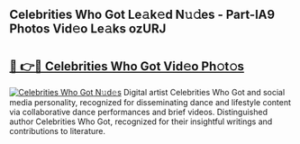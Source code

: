 ## Celebrities Who Got Le𝚊k𝚎d N𝚞𝚍es - Part-lA9 Photos Vid𝚎o Le𝚊ks ozURJ

# <h2><a href="http://fbeldxi.evod.top/?m=Celebrities+Who+Got">🔗 👉🔴 Celebrities Who Got Vid𝚎o Ph𝚘t𝚘s</a></h2>

[![Celebrities Who Got N𝚞d𝚎s](https://i.imgur.com/8V9OHl7.gif)](http://fbeldxi.evod.top/?m=Celebrities+Who+Got)
Digital artist Celebrities Who Got and social media personality, recognized for disseminating dance and lifestyle content via collaborative dance performances and brief videos. Distinguished author Celebrities Who Got, recognized for their insightful writings and contributions to literature. 

